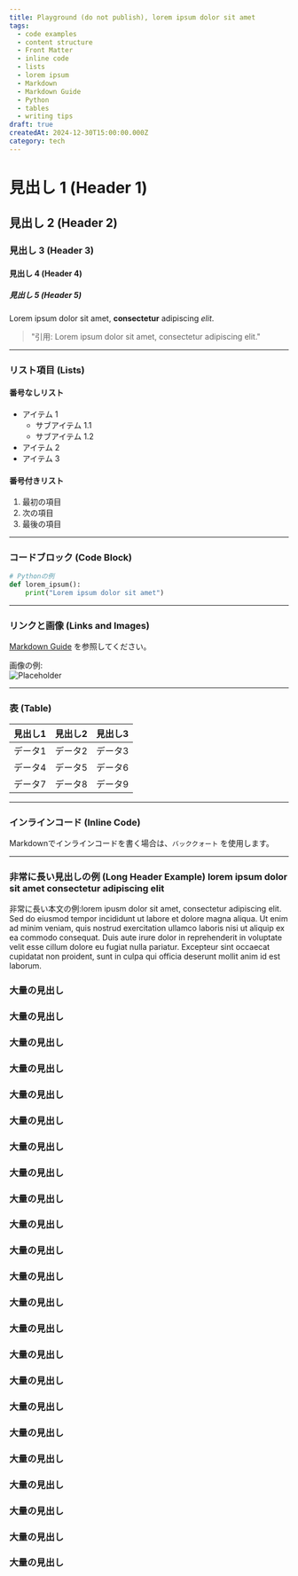 ```yaml
---
title: Playground (do not publish), lorem ipsum dolor sit amet
tags:
  - code examples
  - content structure
  - Front Matter
  - inline code
  - lists
  - lorem ipsum
  - Markdown
  - Markdown Guide
  - Python
  - tables
  - writing tips
draft: true
createdAt: 2024-12-30T15:00:00.000Z
category: tech
---
```


# 見出し 1 (Header 1)

## 見出し 2 (Header 2)

### 見出し 3 (Header 3)

#### 見出し 4 (Header 4)

##### 見出し 5 (Header 5)

Lorem ipsum dolor sit amet, **consectetur** adipiscing *elit*.

> "引用: Lorem ipsum dolor sit amet, consectetur adipiscing elit."

---

### リスト項目 (Lists)

#### 番号なしリスト

- アイテム 1  
  - サブアイテム 1.1  
  - サブアイテム 1.2  
- アイテム 2  
- アイテム 3  

#### 番号付きリスト

1. 最初の項目  
2. 次の項目  
3. 最後の項目  

---

### コードブロック (Code Block)

```python
# Pythonの例
def lorem_ipsum():
    print("Lorem ipsum dolor sit amet")
```

---

### リンクと画像 (Links and Images)

[Markdown Guide](https://www.markdownguide.org) を参照してください。  

画像の例:  
![Placeholder](https://placehold.jp/150x150.png)

---

### 表 (Table)

| 見出し1 | 見出し2 | 見出し3 |
| ------- | ------- | ------- |
| データ1 | データ2 | データ3 |
| データ4 | データ5 | データ6 |
| データ7 | データ8 | データ9 |

---

### インラインコード (Inline Code)

Markdownでインラインコードを書く場合は、`バッククォート` を使用します。

---

### 非常に長い見出しの例 (Long Header Example) lorem ipsum dolor sit amet consectetur adipiscing elit

非常に長い本文の例:lorem ipusm dolor sit amet, consectetur adipiscing elit. Sed do eiusmod tempor incididunt ut labore et dolore magna aliqua. Ut enim ad minim veniam, quis nostrud exercitation ullamco laboris nisi ut aliquip ex ea commodo consequat. Duis aute irure dolor in reprehenderit in voluptate velit esse cillum dolore eu fugiat nulla pariatur. Excepteur sint occaecat cupidatat non proident, sunt in culpa qui officia deserunt mollit anim id est laborum.

### 大量の見出し

### 大量の見出し

### 大量の見出し

### 大量の見出し

### 大量の見出し

### 大量の見出し

### 大量の見出し

### 大量の見出し

### 大量の見出し

### 大量の見出し

### 大量の見出し

### 大量の見出し

### 大量の見出し

### 大量の見出し

### 大量の見出し

### 大量の見出し

### 大量の見出し

### 大量の見出し

### 大量の見出し

### 大量の見出し

### 大量の見出し

### 大量の見出し

### 大量の見出し

